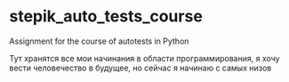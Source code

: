 # stepik_auto_tests_course
Assignment for the course of autotests in Python

Тут хранятся все мои начинания в области программирования,
я хочу вести человечество в будущее, но сейчас я начинаю с самых низов